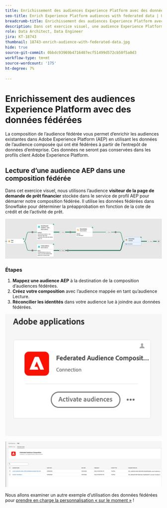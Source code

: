 ```yaml
---
title: Enrichissement des audiences Experience Platform avec des données fédérées
seo-title: Enrich Experience Platform audiences with federated data | Unlock cross-channel insights with Federated Audience Composition
breadcrumb-title: Enrichissement des audiences Experience Platform avec des données fédérées
description: Dans cet exercice visuel, une audience Experience Platform est enrichie de données fédérées.
role: Data Architect, Data Engineer
jira: KT-18743
thumbnail: 18743-enrich-audience-with-federated-data.jpg
hide: true
source-git-commit: 0bbdc93969b4716407ecf51499d572cb50f5a0d3
workflow-type: tm+mt
source-wordcount: '175'
ht-degree: 7%

---
```



# Enrichissement des audiences Experience Platform avec des données fédérées

La composition de l’audience fédérée vous permet d’enrichir les audiences existantes dans Adobe Experience Platform (AEP) en utilisant les données de l’audience composée qui ont été fédérées à partir de l’entrepôt de données d’entreprise. Ces données ne seront pas conservées dans les profils client Adobe Experience Platform.

## Lecture d’une audience AEP dans une composition fédérée

Dans cet exercice visuel, nous utilisons l’audience **visiteur de la page de demande de prêt financier** stockée dans le service de profil AEP pour démarrer notre composition fédérée. Il utilise les données fédérées dans Snowflake pour déterminer la préapprobation en fonction de la cote de crédit et de l’activité de prêt.

![federated-composition-example](assets/snowflake-preapproval.png)

### Étapes

1. **Mappez une audience AEP** à la destination de la composition d’audiences fédérées.
2. **Créez votre composition** avec l’audience mappée en tant qu’audience Lecture.
3. **Réconcilier les identités** dans votre audience lue à joindre aux données fédérées.

![federated-method-1-1](assets/federated-method-1-1.png)

![federated-method-1-2](assets/federated-method-1-2.png)

Nous allons examiner un autre exemple d’utilisation des données fédérées pour [prendre en charge la personnalisation « sur le moment »](drive-in-the-moment-personalization.md) !
